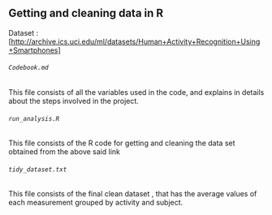 ## Getting and cleaning data in R
Dataset : [http://archive.ics.uci.edu/ml/datasets/Human+Activity+Recognition+Using+Smartphones]

###### `Codebook.md`
This file consists of all the variables used in the code, and explains in details about the steps involved in the project.

###### `run_analysis.R`
This file consists of the R code for getting and cleaning the data set obtained from the above said link

###### `tidy_dataset.txt`
This file consists of the final clean dataset , that has the average values of each measurement grouped by activity and subject.
